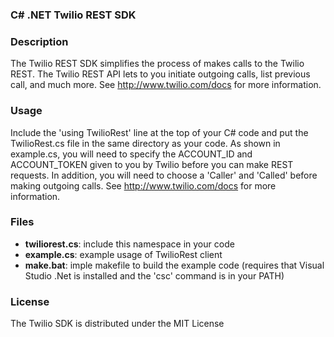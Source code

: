 ### C# .NET Twilio REST SDK

### Description
The Twilio REST SDK simplifies the process of makes calls to the Twilio REST.
The Twilio REST API lets to you initiate outgoing calls, list previous call,
and much more.  See http://www.twilio.com/docs for more information.


### Usage
Include the 'using TwilioRest' line at the top of your C# code and put the
TwilioRest.cs file in the same directory as your code.   As shown in
example.cs, you will need to specify the ACCOUNT_ID and
ACCOUNT_TOKEN given to you by Twilio before you can make REST requests. In
addition, you will need to choose a 'Caller' and 'Called' before making
outgoing calls. See http://www.twilio.com/docs for more information.

### Files
 * **twiliorest.cs**: include this namespace in your code
 * **example.cs**: example usage of TwilioRest client
 * **make.bat**: imple makefile to build the example code (requires that Visual 
 Studio .Net is installed and the 'csc' command is in your PATH)

### License
The Twilio SDK is distributed under the MIT License

